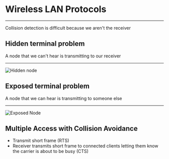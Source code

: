 Wireless LAN Protocols
======================

---

Collision detection is difficult because we aren't the receiver


Hidden terminal problem
-----------------------

A node that we can't hear is transmitting to our receiver

---

![Hidden node](https://upload.wikimedia.org/wikipedia/commons/thumb/2/2b/Wifi_hidden_station_problem.svg/537px-Wifi_hidden_station_problem.svg.png)

Exposed terminal problem
------------------------

A node that we can hear is transmitting to someone else

---

![Exposed Node](https://upload.wikimedia.org/wikipedia/commons/thumb/9/97/Exposed_terminal_problem.svg/800px-Exposed_terminal_problem.svg.png)

Multiple Access with Collision Avoidance
----------------------------------------

- Transmit short frame (RTS)
- Receiver transmits short frame to connected clients letting them know the carrier is about to be busy (CTS)
